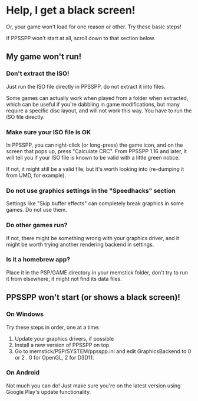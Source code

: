 # Help, I get a black screen!

Or, your game won't load for one reason or other. Try these basic steps!

If PPSSPP won't start at all, scroll down to that section below.

## My game won't run!

### Don't extract the ISO!

Just run the ISO file directly in PPSSPP, do not extract it into files.

Some games can actually work when played from a folder when extracted, which can be useful if you're dabbling in game modifications, but many require a specific disc layout, and will not work this way. You have to run the ISO file directly.

### Make sure your ISO file is OK

In PPSSPP, you can right-click (or long-press) the game icon, and on the screen that pops up, press "Calculate CRC". From PPSSPP 1.16 and later, it will tell you if your ISO file is known to be valid with a little green notice.

If not, it might still be a valid file, but it's worth looking into (re-dumping it from UMD, for example).

### Do not use graphics settings in the "Speedhacks" section

Settings like "Skip buffer effects" can completely break graphics in some games. Do not use them.

### Do other games run?

If not, there might be something wrong with your graphics driver, and it might be worth trying another rendering backend in settings.

### Is it a homebrew app?

Place it in the PSP/GAME directory in your memstick folder, don't try to run it from elsewhere, it might not find its data files.

## PPSSPP won't start (or shows a black screen)!

### On Windows

Try these steps in order, one at a time:

1. Update your graphics drivers, if possible
1. Install a new version of PPSSPP on top
1. Go to memstick/PSP/SYSTEM/ppsspp.ini and edit GraphicsBackend to 0 or 2 . 0 for OpenGL, 2 for D3D11.

### On Android

Not much you can do! Just make sure you're on the latest version using Google Play's update functionality.
